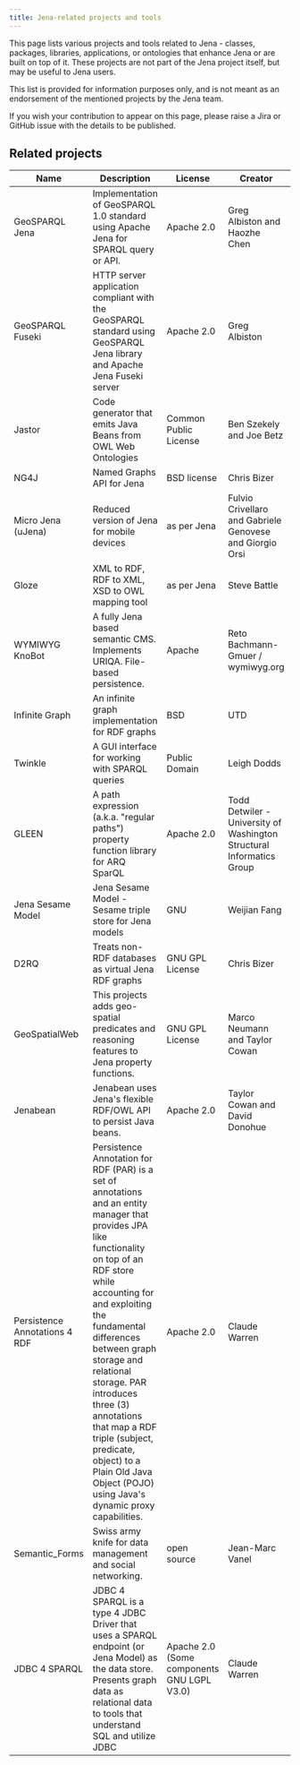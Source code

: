 ```yaml
---
title: Jena-related projects and tools
---
```


This page lists various projects and tools related to Jena - classes, packages,
libraries, applications, or ontologies that enhance Jena or are
built on top of it. These projects are not part of the Jena project itself, but
may be useful to Jena users.

This list is provided for information purposes only, and is not meant as an
endorsement of the mentioned projects by the Jena team.

If you wish your contribution to appear on this page, please raise a
Jira or GitHub issue with the details to be published.

## Related projects

Name | Description | License | Creator | URL
---- | ----------- | ------- | ------- | ---
GeoSPARQL Jena | Implementation of GeoSPARQL 1.0 standard using Apache Jena for SPARQL query or API. | Apache 2.0 | Greg Albiston and Haozhe Chen | [geosparql-jena at GitHub](https://github.com/galbiston/geosparql-jena)
GeoSPARQL Fuseki | HTTP server application compliant with the GeoSPARQL standard using GeoSPARQL Jena library and Apache Jena Fuseki server | Apache 2.0 | Greg Albiston | [geosparql-fuseki at GitHub](https://github.com/galbiston/geosparql-fuseki)
Jastor | Code generator that emits Java Beans from OWL Web Ontologies | Common Public License | Ben Szekely and Joe Betz | [Jastor website](http://jastor.sourceforge.net)
NG4J | Named Graphs API for Jena | BSD license |Chris Bizer | [NG4J website](http://wifo5-03.informatik.uni-mannheim.de/bizer/ng4j/)
Micro Jena (uJena) | Reduced version of Jena for mobile devices | as per Jena | Fulvio Crivellaro and Gabriele Genovese and Giorgio Orsi | [Micro Jena](http://poseidon.elet.polimi.it/ca/?page_id=59)
Gloze | XML to RDF, RDF to XML, XSD to OWL mapping tool | as per Jena | Steve Battle | [jena files page](http://sourceforge.net/project/showfiles.php?group_id=40417)
WYMIWYG KnoBot | A fully Jena based semantic CMS. Implements URIQA. File-based persistence. | Apache | Reto Bachmann-Gmuer / wymiwyg.org | [Download KnoBot](http://sourceforge.net/project/showfiles.php?group_id=83223)
Infinite Graph | An infinite graph implementation for RDF graphs | BSD | UTD | [Infinite Graph for Jena](http://ig.semanticsupport.org/)
Twinkle | A GUI interface for working with SPARQL queries | Public Domain | Leigh Dodds | [Twinkle project homepage](http://www.ldodds.com/projects/twinkle)
GLEEN | A path expression (a.k.a. "regular paths") property function library for ARQ SparQL | Apache 2.0 | Todd Detwiler - University of Washington Structural Informatics Group | [GLEEN home](http://sig.biostr.washington.edu/projects/ontviews/gleen/index.html)
Jena Sesame Model | Jena Sesame Model - Sesame triple store for Jena models | GNU | Weijian Fang | [Jena Sesame Model](http://sourceforge.net/projects/jenasesamemodel/)
D2RQ | Treats non-RDF databases as virtual Jena RDF graphs | GNU GPL License | Chris Bizer | [D2RQ website](http://d2rq.org/)
GeoSpatialWeb | This projects adds geo-spatial predicates and reasoning features to Jena property functions. | GNU GPL License | Marco Neumann and Taylor Cowan | [GeoSpatialWeb](http://code.google.com/p/geospatialweb/)
Jenabean | Jenabean uses Jena's flexible RDF/OWL API to persist Java beans. | Apache 2.0 | Taylor Cowan and David Donohue | [Jenabean project page](http://code.google.com/p/jenabean/)
Persistence Annotations 4 RDF | Persistence Annotation for RDF (PAR) is a set of annotations and an entity manager that provides JPA like functionality on top of an RDF store while accounting for and exploiting the fundamental differences between graph storage and relational storage. PAR introduces three (3) annotations that map a RDF triple (subject, predicate, object) to a Plain Old Java Object (POJO) using Java's dynamic proxy capabilities. | Apache 2.0 | Claude Warren |  [PA4RDF at Sourceforge](https://sourceforge.net/projects/pa4rdf/)
Semantic_Forms | Swiss army knife for data management and social networking. | open source | Jean-Marc Vanel | [Semantic_Forms](https://github.com/jmvanel/semantic_forms)
JDBC 4 SPARQL | JDBC 4 SPARQL is a type 4 JDBC Driver that uses a SPARQL endpoint (or Jena Model) as the data store.  Presents graph data as relational data to tools that understand SQL and utilize JDBC| Apache 2.0 (Some components GNU LGPL V3.0) | Claude Warren | [jdbc4sparql at GitHub](https://github.com/Claudenw/jdbc4sparql)
